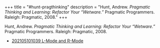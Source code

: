 +++
title = "#hunt-pragthinking"
description = "Hunt, Andrew. _Pragmatic Thinking and Learning: Refactor Your “Wetware.”_ Pragmatic Programmers. Raleigh: Pragmatic, 2008."
+++

Hunt, Andrew. _Pragmatic Thinking and Learning: Refactor Your “Wetware.”_ Pragmatic Programmers. Raleigh: Pragmatic, 2008.

- [202105101039 L-Mode and R-Mode](/blips/202105101039-l-mode-and-r-mode)
